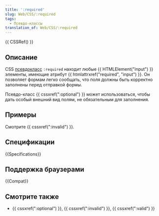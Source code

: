 ```yaml
---
title: ':required'
slug: Web/CSS/:required
tags:
  - Псевдо-классы
translation_of: Web/CSS/:required
---
```

{{ CSSRef() }}

## Описание

CSS [псевдокласс](/ru/docs/Web/CSS/Псевдо-классы "Pseudo-classes") `:required` находит любые {{ HTMLElement("input") }} элементы, имеющие атрибут {{ htmlattrxref("required", "input") }}. Он позволяет формам легко сообщать, что поля должны быть корректно заполнены перед отправкой формы.

Псевдо-класс {{ cssxref(":optional") }} может использоваться, чтобы дать особый внешний вид полям, не обязательным для заполнения.

## Примеры

Смотрите {{ cssxref(":invalid") }}.

## Спецификации

{{Specifications}}

## Поддержка браузерами

{{Compat}}

## Смотрите также

- {{ cssxref(":optional") }}, {{ cssxref(":invalid") }}, {{ cssxref(":valid") }}
